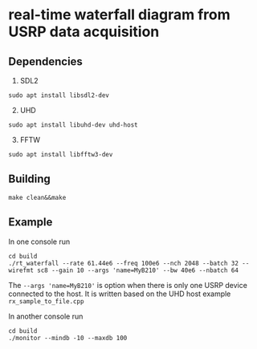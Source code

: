 # real-time waterfall diagram from USRP data acquisition

## Dependencies
1. SDL2
```
sudo apt install libsdl2-dev
```

2. UHD
```
sudo apt install libuhd-dev uhd-host
```

3. FFTW
```
sudo apt install libfftw3-dev
```

## Building
```
make clean&&make
```

## Example
In one console run
```
cd build
./rt_waterfall --rate 61.44e6 --freq 100e6 --nch 2048 --batch 32 --wirefmt sc8 --gain 10 --args 'name=MyB210' --bw 40e6 --nbatch 64
```

The `--args 'name=MyB210'` is option when there is only one USRP device connected to the host.
It is written based on the UHD host example `rx_sample_to_file.cpp`

In another console run
```
cd build
./monitor --mindb -10 --maxdb 100
```
